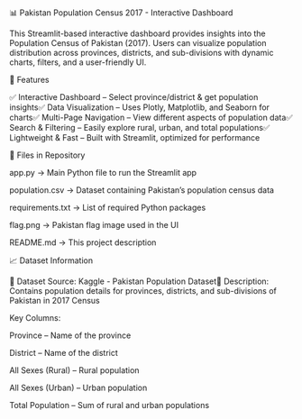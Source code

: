📊 Pakistan Population Census 2017 - Interactive Dashboard

This Streamlit-based interactive dashboard provides insights into the Population Census of Pakistan (2017). Users can visualize population distribution across provinces, districts, and sub-divisions with dynamic charts, filters, and a user-friendly UI.



📌 Features

✅ Interactive Dashboard – Select province/district & get population insights✅ Data Visualization – Uses Plotly, Matplotlib, and Seaborn for charts✅ Multi-Page Navigation – View different aspects of population data✅ Search & Filtering – Easily explore rural, urban, and total populations✅ Lightweight & Fast – Built with Streamlit, optimized for performance

💂️ Files in Repository

app.py → Main Python file to run the Streamlit app

population.csv → Dataset containing Pakistan’s population census data

requirements.txt → List of required Python packages

flag.png → Pakistan flag image used in the UI

README.md → This project description

📈 Dataset Information

📌 Dataset Source: Kaggle - Pakistan Population Dataset📌 Description: Contains population details for provinces, districts, and sub-divisions of Pakistan in 2017 Census

Key Columns:

Province – Name of the province

District – Name of the district

All Sexes (Rural) – Rural population

All Sexes (Urban) – Urban population

Total Population – Sum of rural and urban populations
